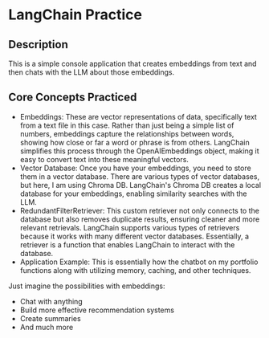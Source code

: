 # LangChain Practice

## Description

This is a simple console application that creates embeddings from text and then chats with the LLM about those embeddings.

## Core Concepts Practiced

- Embeddings: These are vector representations of data, specifically text from a text file in this case. Rather than just being a simple list of numbers, embeddings capture the relationships between words, showing how close or far a word or phrase is from others. LangChain simplifies this process through the OpenAIEmbeddings object, making it easy to convert text into these meaningful vectors.
- Vector Database: Once you have your embeddings, you need to store them in a vector database. There are various types of vector databases, but here, I am using Chroma DB. LangChain's Chroma DB creates a local database for your embeddings, enabling similarity searches with the LLM.
- RedundantFilterRetriever: This custom retriever not only connects to the database but also removes duplicate results, ensuring cleaner and more relevant retrievals. LangChain supports various types of retrievers because it works with many different vector databases. Essentially, a retriever is a function that enables LangChain to interact with the database.
- Application Example: This is essentially how the chatbot on my portfolio functions along with utilizing memory, caching, and other techniques.

Just imagine the possibilities with embeddings:

- Chat with anything
- Build more effective recommendation systems
- Create summaries
- And much more
